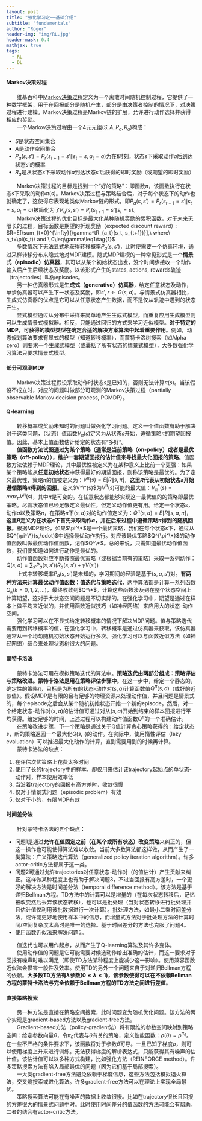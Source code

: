 ```yaml
---
layout: post
title: "强化学习之——基础介绍"
subtitle: "fundamentals"
author: "Roger"
header-img: "img/RL.jpg"
header-mask: 0.4
mathjax: true
tags:
  - RL
  - DL
---
```

  
#### Markov决策过程  
&emsp;&emsp;维基百科中[Markov决策过程](https://en.wikipedia.org/wiki/Markov_decision_process)定义为一个离散时间随机控制过程，它提供了一种数学框架，用于在回报部分是随机产生，部分是由决策者控制的情况下，对决策过程进行建模。Markov决策过程是Markov链的扩展，允许进行动作选择并获得相应的奖励。  
&emsp;&emsp;一个Markov决策过程由一个4元元组$(S, A, P_a, R_a)$构成：  
  - $S$是状态空间集合
  - $A$是动作空间集合
  - $P_a(s, s')=P_r(s_{t+1}=s'\|s_t=s, a_t=a)$为在$t$时刻，状态$s$下采取动作$a$后到达状态$s'$的概率
  - $R_a$是从状态$s$下采取动作$a$到达状态$s'$后获得的即时奖励（或期望的即时奖励）

  &emsp;&emsp;Markov决策过程的目标是找到一个“好的策略”：即函数$\pi$，该函数执行在状态$s$下采取的动作$\pi(s)$。Markov决策过程与策略结合后，对于每个状态下的动作也就确定了，这使得它表现地类似Markov链的形式，即$P_a(s, s')=P_r(s_{t+1}=s'\|s_t=s, a_t=a)$被简化为了$P_a(s,s')=P_r(s_{t+1}=s'\|s_t=s)$。  
&emsp;&emsp;Markov决策过程的优化目标是最大化某种随机奖励的累积函数，对于未来无限长的过程，目标函数是期望的折现奖励（expected discount reward）:  
$R=E[\sum_{t=0}^{\infty}{\gamma^tR_{a_t}(s_t, s_{t+1})}],\ where\ a_t=\pi(s_t)\ and \ 0\leq\gamma\leq1\tag{1}$  
&emsp;&emsp;多数情况下无法显式地获得转移概率$P_a(s, s')$，此时便需要一个仿真环境，通过采样转移分布来隐式地对MDP建模。隐式MDP建模的一种常见形式是一个**情景式（episodic）仿真器**，其可以从某个初始状态出发，没个时间步接收一个动作输入后产生后续状态及奖励。以该形式产生的states, actions, rewards轨迹（trajectories）叫做episodes。  
&emsp;&emsp;另一种仿真器形式是**生成式（generative）仿真器**，给定任意状态及动作，单步仿真器可以产生下一状态及奖励，即$s',r\leftarrow G(s,a)$。与情景式仿真器相比，生成式仿真器的优点是它可以从任意状态产生数据，而不是仅从轨迹中遇到的状态产生。  
&emsp;&emsp;显式模型通过从分布中采样来简单地产生生成式模型，而重复应用生成模型则可以生成情景式模拟器。相反，只能通过回归的方式来学习近似模型。**对于特定的MDP，可获得的模型类型在确定合适的解决方案算法中起着重要作用**。例如，动态规划算法要求有显式的模型（知道转移概率），而蒙特卡洛树搜索（如Alpha zero）则要求一个生成式模型（或囊括了所有状态的情景式模型），大多数强化学习算法只要求情景式模型。  
#### 部分可观测MDP  
&emsp;&emsp;Markov决策过程假设采取动作时状态$s$是已知的，否则无法计算$\pi(s)$。当该假设不成立时，对应的问题叫做部分可观测的Markov决策过程（partially observable Markov decision process, POMDP）。  
#### Q-learning  
&emsp;&emsp;转移概率或奖励未知时的问题叫做强化学习问题。定义一个值函数有助于解决对于这类问题，（状态）值函数$V_{\pi}(s)$定义为从状态$s$开始，遵循策略$\pi$的期望回报值。因此，基本上值函数估计给定的状态有“多好”。  
&emsp;&emsp;**值函数方法试图通过为某个策略（通常是当前策略（on-policy）或者是最优策略（off-policy）），维护一套期望回报的估计值来寻找最大化回报的策略**。值函数方法依赖于MDP理论，其中最优性被定义为在某种意义上比前一个更强：如果某个策略能从**任意初始状态**中获得最好的期望回报，则称该策略是最优的。为了定义最优性，策略$\pi$的值被定义为：$V^\pi(s)=E[R\|s,\pi]$，**这里$R$代表从初始状态$s$开始遵循策略$\pi$得到的回报**。定义$V^\*(s)$为$V^\pi(s)$可能的最大值：$V_{\pi}^*(s)=max_{\pi}V^\pi(s)$，其中$\pi$是可变的。在任意状态都能够实现这一最优值的的策略即最优策略。尽管状态值已经足够定义最优性，但定义动作值更有用。给定一个状态$s$，动作$a$以及策略$\pi$，在策略$\pi$下$(s,a)$对的动作值定义为：$Q^{\pi}(s,a)=E[R\|s,a,\pi]$，**这里$R$定义为在状态$s$下首先采取动作$a$，并在后来过程中遵循策略$\pi$得到的随机回报**。根据MDP理论，如果$\pi^\*$是一个最优策略，我们在每个状态$s$下，通过从$Q^{\pi^\*}(s,\cdot)$中选择最优动作执行。对应该最优策略$Q^{\pi^\*}$的动作值函数叫做最优动作值函数，记作$Q^\*$。总的来说，只需知道最优动作值函数，我们便知道如何进行动作是最优的。   
&emsp;&emsp;动作值函数对应不断按照最优策略（或根据当前有的策略）采取一系列动作：  
$Q(s,a)=\sum_{s'}{P_a(s,s')(R_a(s,s')+\gamma V(s'))}\tag{2}$  
&emsp;&emsp;上式中转移概率$P_a(s, s')$是未知的，学习期间的经验是基于$(s,a,s')$对。**有两种方法来计算最优动作值函数：值迭代与策略迭代**，两中算法都是计算一系列函数$Q_k(k=0,1,2,...)$，最终收敛到$Q^\*$。计算这些函数涉及到在整个状态空间上计算期望，这对于大状态空间问题是不切实际的。在强化学习中，期望是通过在样本上做平均来近似的，并使用函数近似技巧（如神经网络）来应用大的状态-动作空间。      
&emsp;&emsp;强化学习可以在不显式给定转移概率的情况下解决MDP问题。值与策略迭代需要用到转移概率的值，在强化学习中，转移概率是通过仿真器来获取，该仿真器通常从一个均匀随机初始状态开始运行多次。强化学习可以与函数近似方法（如神经网络）结合来处理状态树很大的问题。 
#### 蒙特卡洛法  
&emsp;&emsp;蒙特卡洛法可用在模拟策略迭代的算法中。**策略迭代由两部分组成：策略评估与策略改进。蒙特卡洛法是用在策略评估步骤中**。在这一步中，给定一个静态的，确定性的策略$\pi$，目标是为所有的状态-动作对$(s,a)$计算函数值$Q^\pi(s,a)$（或好的近似值）。假设MDP是有限的且有足够的物理资源来处理动作值，并且问题是情景式的，每个episode之后会从某个随机初始状态开始一个新的episode。然后，对一个给定状态-动作对$(s,a)$的估计值可通过对从$(s,a)$开始到结束的样本回报进行平均获得。给定足够的时间，上述过程可以构建动作值函数$Q^\pi$的一个准确估计。  
&emsp;&emsp;在策略改进步骤，下一个策略是通过关于Q值计算贪心策略获得的：给定状态$s$，新的策略返回一个最大化$Q(s,\cdot)$的动作。在实际中，使用惰性评估（lazy evaluation）可以推迟最大化动作的计算，直到需要用到的时候再计算。  
&emsp;&emsp;蒙特卡洛法的缺点：
1. 在评估次优策略上花费太多时间
2. 使用了长的trajectory中的样本，却仅用来估计该trajectory起始点的单状态-动作对，样本使用效率低
3. 当沿着trajectory的回报有高方差时，收敛很慢
4. 仅对于情景式问题（episodic problem）有效
5. 仅对于小的，有限MDP有效  
 
#### 时间差分法  
&emsp;&emsp;针对蒙特卡洛法的五个缺点：  
- 问题1是通过**允许在值固定之前（在某个或所有状态）改变策略**来纠正的，但这一操作也可能使得算法难以收敛。当前大多数算法都这样做，从而产生了一类算法：广义策略迭代算法（generalized policy iteration algorithm）。许多actor-critic方法都属于这一类。  
- 问题2可通过允许trajectories对任意状态-动作对（的值估计）产生贡献来纠正。这样做某种程度上也有助于解决问题3，不过当回报有高方差时，一个更好的解决方法是时间差分法（temporal difference method）。该方法是基于递归Bellman方程。TD方法中的计算可以是增量的（在每次状态转移后，记忆被改变然后丢弃该状态转移），也可以是批处理（当对状态转移进行批处理并且估计值仅利用该批数据进行一次计算）。批处理方法，如最小二乘时间差分法，或许能更好地使用样本中的信息，而增量式方法对于批处理方法的计算时间/空间复杂度太高时是唯一的选择。基于时间差分的方法也克服了问题4。
- 使用函数近似法来解决问题5。
  
&emsp;&emsp;值迭代也可以用作起点，从而产生了Q-learning算法及其许多变体。  
&emsp;&emsp;使用动作值的问题是它可能需要对候选动作给出准确的估计，而这一要求对于回报有噪声时难以满足（即使TD方法某种程度上能减少这一影响）。使用兼容函数近似法会损害一般性及效率。使用TD的另外一个问题来自于对递归Bellman方程的依赖。**大多数TD方法有$\lambda$参数$(0\leq\lambda\leq1)$，该参数使得可以在不依赖Bellman方程的蒙特卡洛法与完全依赖于Bellman方程的TD方法之间进行差值**。  
#### 直接策略搜索  
&emsp;&emsp;另一种方法是直接在策略空间搜索，此时问题变为随机优化问题。该方法的两个实现是gradient-based方法以及gradient-free方法。  
&emsp;&emsp;Gradient-based方法（policy-gradient法）将有限维的参数空间映射到策略空间：给定参数向量$\theta$，令$\pi_\theta$代表与$\theta$有关的策略，定义性能函数：$\rho(\theta)=\rho^{\pi_\theta}$。在一些不严格的条件要求下，该函数将对于参数$\theta$可导。一旦已知了梯度$\rho$，则可以使用梯度上升来进行训练。无法获得梯度的解析表达式，只能获得其有噪声的估计值。该估计值可以以多种方式构建，比如强化方法（REINFORCE method）。许多策略搜索方法有陷入局部最优的问题（因为它们基于局部搜索）。  
&emsp;&emsp;一大类gradient-free方法避免依赖于梯度信息，这些方法包括模拟退火算法，交叉熵搜索或进化算法。许多gradient-free方法可以在理论上实现全局最优。  
&emsp;&emsp;策略搜索算法可能在有噪声的数据上收敛很慢。比如在trajectory很长且回报的方差很大的情景式问题中时。此时使用时间差分的值函数的方法可能会有帮助。二者的结合有actor-critic方法。